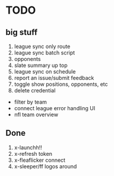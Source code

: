 # TODO

## big stuff

1. league sync only route
2. league sync batch script
3. opponents
4. slate summary up top
5. league sync on schedule
6. report an issue/submit feedback
7. toggle show positions, opponents, etc
8. delete credential

- filter by team
- connect league error handling UI
- nfl team overview

## Done

1. x-launchh!!
2. x-refresh token
3.  x-fleaflicker connect
4. x-sleeper/ff logos around